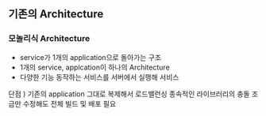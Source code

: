 ## 기존의 Architecture
### 모놀리식 Architecture
- service가 1개의 application으로 돌아가는 구조
- 1개의 service, applcation이 하나의 Architecture
- 다양한 기능 동작하는 서비스를 서버에서 실행해 서비스

단점 )
기존의 application 그대로 복제해서 로드밸런싱 
종속적인 라이브러리의 충돌
조금만 수정해도 전체 빌드 및 배포 필요





